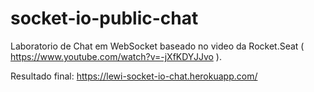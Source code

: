 # socket-io-public-chat
Laboratorio de Chat em WebSocket baseado no video da Rocket.Seat ( https://www.youtube.com/watch?v=-jXfKDYJJvo ).

Resultado final:
https://lewi-socket-io-chat.herokuapp.com/
